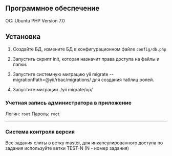 
Программное обеспечение
------------
ОС: Ubuntu
PHP Version 7.0


Установка
------------

1. Создайте БД, измените БД в конфигурационном файле `config/db.php`

2. Запустить скрипт init, которая назначит права доступа на файлы и папки.

3. Запустите системную миграцию yii migrate --migrationPath=@yii/rbac/migrations/ для создания таблиц ролей.

4. Запустите миграции ./yii migrate/up/

### Учетная запись администратора в приложение 
Логин: `root`
Пароль: `root`

*****************

### Система контроля версия
Все задания слиты в ветку master, для инкапсулированного доступа по задания используйте ветки TEST-N (N - номер задания)
